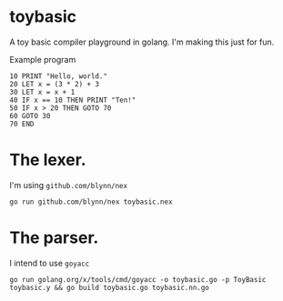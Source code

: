 # toybasic

A toy basic compiler playground in golang. I'm making this just for fun.

Example program
```
10 PRINT "Hello, world."
20 LET x = (3 * 2) + 3
30 LET x = x + 1
40 IF x == 10 THEN PRINT "Ten!"
50 IF x > 20 THEN GOTO 70
60 GOTO 30
70 END
```

# The lexer.
I'm using `github.com/blynn/nex`

```
go run github.com/blynn/nex toybasic.nex
```

# The parser.
I intend to use `goyacc`

`go run golang.org/x/tools/cmd/goyacc -o toybasic.go -p ToyBasic toybasic.y && go build toybasic.go toybasic.nn.go`